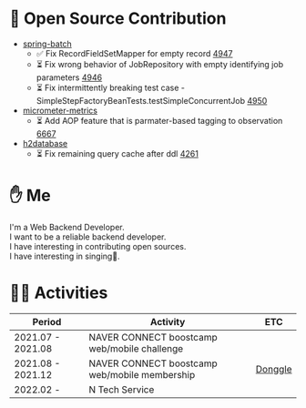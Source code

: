 # 🐙 Open Source Contribution

- [spring-batch](https://github.com/spring-projects/spring-batch)
  - ✅ Fix RecordFieldSetMapper for empty record [4947](https://github.com/spring-projects/spring-batch/pull/4947)
  - ⏳ Fix wrong behavior of JobRepository with empty identifying job parameters [4946](https://github.com/spring-projects/spring-batch/pull/4946)
  - ⏳ Fix intermittently breaking test case - SimpleStepFactoryBeanTests.testSimpleConcurrentJob [4950](https://github.com/spring-projects/spring-batch/pull/4950)
- [micrometer-metrics](https://github.com/micrometer-metrics/micrometer)
  - ⏳ Add AOP feature that is parmater-based tagging to observation [6667](https://github.com/micrometer-metrics/micrometer/pull/6667)
- [h2database](https://github.com/h2database/h2database)
  - ⏳ Fix remaining query cache after ddl [4261](https://github.com/h2database/h2database/pull/4261)

# ✋ Me

I'm a Web Backend Developer.   
I want to be a reliable backend developer.   
I have interesting in contributing open sources.   
I have interesting in singing🎤.

# 🚴‍♂️ Activities

|Period|Activity|ETC|
|------|---|---|
|2021.07 - 2021.08|NAVER CONNECT boostcamp web/mobile challenge||
|2021.08 - 2021.12|NAVER CONNECT boostcamp web/mobile membership|[Donggle](https://github.com/boostcampwm-2021/Web11-Donggle)|
|2022.02 - |N Tech Service||

